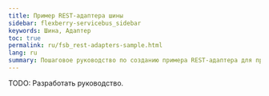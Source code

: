 ```yaml
---
title: Пример REST-адаптера шины
sidebar: flexberry-servicebus_sidebar
keywords: Шина, Адаптер
toc: true
permalink: ru/fsb_rest-adapters-sample.html
lang: ru
summary: Пошаговое руководство по созданию примера REST-адаптера для приложения, подключающегося к корпоративной шине
---
```


TODO: Разработать руководство.